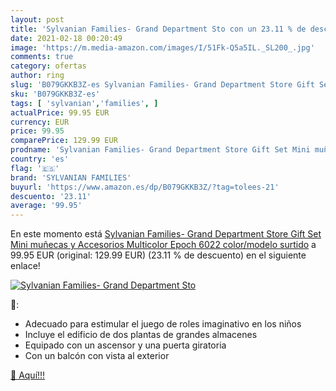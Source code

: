 ```yaml
---
layout: post
title: 'Sylvanian Families- Grand Department Sto con un 23.11 % de descuento'
date: 2021-02-18 00:20:49
image: 'https://m.media-amazon.com/images/I/51Fk-Q5a5IL._SL200_.jpg'
comments: true
category: ofertas
author: ring
slug: 'B079GKKB3Z-es Sylvanian Families- Grand Department Store Gift Set Mini...'
sku: 'B079GKKB3Z-es'
tags: [ 'sylvanian','families', ]
actualPrice: 99.95 EUR
currency: EUR
price: 99.95
comparePrice: 129.99 EUR
prodname: 'Sylvanian Families- Grand Department Store Gift Set Mini muñecas y Accesorios  Multicolor  Epoch 6022    color/modelo surtido'
country: 'es'
flag: '🇪🇸'
brand: 'SYLVANIAN FAMILIES'
buyurl: 'https://www.amazon.es/dp/B079GKKB3Z/?tag=tolees-21'
descuento: '23.11'
average: '99.95'
---
```


En este momento está [Sylvanian Families- Grand Department Store Gift Set Mini muñecas y Accesorios  Multicolor  Epoch 6022    color/modelo surtido](https://www.amazon.es/dp/B079GKKB3Z/?tag=tolees-21) a 99.95 EUR (original: 129.99 EUR) (23.11 %  de descuento) en el siguiente enlace!

[![Sylvanian Families- Grand Department Sto](https://m.media-amazon.com/images/I/51Fk-Q5a5IL._SL200_.jpg)](https://www.amazon.es/dp/B079GKKB3Z/?tag=tolees-21)

🔎:

- Adecuado para estimular el juego de roles imaginativo en los niños
- Incluye el edificio de dos plantas de grandes almacenes
- Equipado con un ascensor y una puerta giratoria
- Con un balcón con vista al exterior

[🛒 Aquí!!!](https://www.amazon.es/dp/B079GKKB3Z/?tag=tolees-21)
